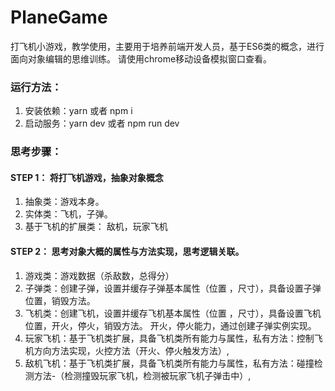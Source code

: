 # PlaneGame
打飞机小游戏，教学使用，主要用于培养前端开发人员，基于ES6类的概念，进行面向对象编辑的思维训练。
请使用chrome移动设备模拟窗口查看。


### 运行方法：
1. 安装依赖：yarn  或者 npm i 
1. 启动服务：yarn dev 或者 npm run dev


### 思考步骤：
#### STEP 1： 将打飞机游戏，抽象对象概念
1. 抽象类：游戏本身。
1. 实体类：飞机，子弹。
1. 基于飞机的扩展类： 敌机，玩家飞机

#### STEP 2： 思考对象大概的属性与方法实现，思考逻辑关联。
1. 游戏类：游戏数据（杀敌数，总得分）
2. 子弹类：创建子弹，设置并缓存子弹基本属性（位置 ，尺寸），具备设置子弹位置，销毁方法。
3. 飞机类：创建飞机，设置并缓存飞机基本属性（位置 ，尺寸），具备设置飞机位置，开火，停火，销毁方法。  开火，停火能力，通过创建子弹实例实现。
4. 玩家飞机：基于飞机类扩展，具备飞机类所有能力与属性，私有方法：控制飞机方向方法实现，火控方法（开火、停火触发方法）,
5. 敌机飞机：基于飞机类扩展，具备飞机类所有能力与属性，私有方法：碰撞检测方法-（检测撞毁玩家飞机，检测被玩家飞机子弹击中）,
